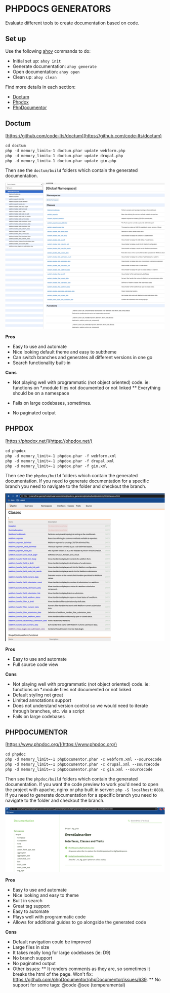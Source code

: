 # PHPDOCS GENERATORS

Evaluate different tools to create documentation based on code.

## Set up

Use the following [ahoy](https://github.com/ahoy-cli/ahoy) commands to do:
* Initial set up: `ahoy init`
* Generate documentation: `ahoy generate`
* Open documentation: `ahoy open`
* Clean up: `ahoy clean`

Find more details in each section:
* [Doctum](#doctum)
* [Phpdox](#phpdox)
* [PhpDocumentor](#phpdoc)


## Doctum

[https://github.com/code-lts/doctum](https://github.com/code-lts/doctum)

```
cd doctum
php -d memory_limit=-1 doctum.phar update webform.php
php -d memory_limit=-1 doctum.phar update drupal.php
php -d memory_limit=-1 doctum.phar update gin.php
```

Then see the `doctum/build` folders which contain the generated documentation.

![Doctum output](/images/doctum.png)

**Pros**
* Easy to use and automate
* Nice looking default theme and easy to subtheme
* Can switch branches and generates all different versions in one go
* Search functionality built-in

**Cons**
* Not playing well with programmatic (not object oriented) code. ie: functions on *.module files not documented or not linked
** Everything should be on a namespace

* Fails on large codebases, sometimes.
* No paginated output


## PHPDOX

[https://phpdox.net/](https://phpdox.net/)

```
cd phpdox
php -d memory_limit=-1 phpdox.phar -f webform.xml
php -d memory_limit=-1 phpdox.phar -f drupal.xml
php -d memory_limit=-1 phpdox.phar -f gin.xml
```

Then see the `phpdox/build` folders which contain the generated documentation.
If you need to generate documentation for a specific branch you need to navigate to the folder and checkout the branch.

![Phpdox output](/images/phpdox.png)

**Pros**
* Easy to use and automate
* Full source code view

**Cons**
* Not playing well with programmatic (not object oriented) code. ie: functions on *.module files not documented or not linked
* Default styling not great
* Limited annotations support
* Does not understand version control so we would need to iterate through branches, etc. via a script
* Fails on large codebases


## PHPDOCUMENTOR

[https://www.phpdoc.org/](https://www.phpdoc.org/)

```
cd phpdoc
php -d memory_limit=-1 phpDocumentor.phar -c webform.xml --sourcecode
php -d memory_limit=-1 phpDocumentor.phar -c drupal.xml --sourcecode
php -d memory_limit=-1 phpDocumentor.phar -c gin.xml --sourcecode
```

Then see the `phpdoc/build` folders which contain the generated documentation.
If you want the code preview to work you'd need to open the project with apache, nginx or php built in server: `php -S localhost:8888`.
If you need to generate documentation for a specific branch you need to navigate to the folder and checkout the branch.

![Phpdoc output](/images/phpdoc.png)

**Pros**
* Easy to use and automate
* Nice looking and easy to theme
* Built in search
* Great tag support
* Easy to automate
* Plays well with programmatic code
* Allows for additional guides to go alongside the generated code

**Cons**
* Default navigation could be improved
* Large files in size
* It takes really long for large codebases (ie: D9)
* No branch support
* No paginated output
* Other issues:
** It renders comments as they are, so sometimes it breaks the html of the page. Won't fix: https://github.com/phpDocumentor/phpDocumentor/issues/639.
** No support for some tags: @code @see (temperamental)
